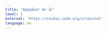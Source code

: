 ```yaml
---
title: 'Oppgåver 6+ år'
level: 1
external: 'https://studio.code.org/s/course2'
language: nn
---
```

